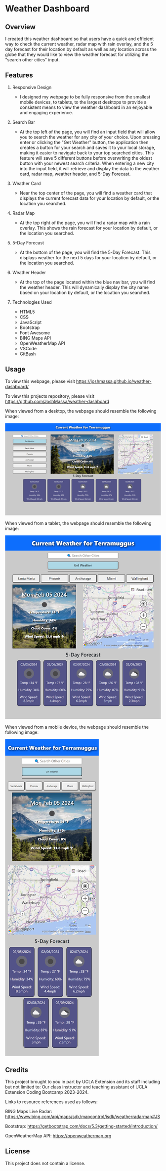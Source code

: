 # Weather Dashboard

## Overview
I created this weather dashboard so that users have a quick and efficient way to check the current weather, radar map with rain overlay, and the 5 day forecast for their location by default as well as any location across the globe that they would like to view the weather forecast for utilizing the "search other cities" input.

## Features

1. Responsive Design

   * I designed my webpage to be fully responsive from the smallest mobile devices, to tablets, to the largest desktops to provide a consistent means to view the weather dashboard in an enjoyable and engaging experience.

2. Search Bar

    * At the top left of the page, you will find an input field that will allow you to search the weather for any city of your choice. Upon pressing enter or clicking the "Get Weather" button, the application then creates a button for your search and saves it to your local storage, making it easier to navigate back to your top searched cities. This feature will save 5 different buttons before overwriting the oldest button with your newest search criteria. When entering a new city into the input field, it will retrieve and display the data to the weather card, radar map, weather header, and 5-Day Forecast.

3. Weather Card

    * Near the top center of the page, you will find a weather card that displays the current forecast data for your location by default, or the location you searched.

4. Radar Map

    * At the top right of the page, you will find a radar map with a rain overlay. This shows the rain forecast for your location by default, or the location you searched.

5. 5-Day Forecast

    * At the bottom of the page, you will find the 5-Day Forecast. This displays weather for the next 5 days for your location by default, or the location you searched.

6. Weather Header

    * At the top of the page located within the blue nav bar, you will find the weather header. This will dynamically display the city name based on your location by default, or the location you searched.

7. Technologies Used

    * HTML5
    * CSS
    * JavaScript
    * Bootstrap
    * Font Awesome
    * BING Maps API
    * OpenWeatherMap API
    * VSCode
    * GitBash

## Usage
To view this webpage, please visit https://joshmassa.github.io/weather-dashboard/

To view this projects repository, please visit https://github.com/JoshMassa/weather-dashboard

When viewed from a desktop, the webpage should resemble the following image:

![Desktop View](./assets/images/desktop-view.png)

When viewed from a tablet, the webpage should resemble the following image:

![Tablet View](./assets/images/tablet-view.png)

When viewed from a mobile device, the webpage should resemble the following image:

![Mobile View](./assets/images/mobile-view.png)

## Credits

This project brought to you in part by UCLA Extension and its staff including but not limited to: Our class instructor and teaching assistant of UCLA Extension Coding Bootcamp 2023-2024.

Links to resource references used as follows:

BING Maps Live Radar: https://www.bing.com/api/maps/sdk/mapcontrol/isdk/weatherradarmap#JS

Bootstrap: https://getbootstrap.com/docs/5.3/getting-started/introduction/

OpenWeatherMap API: https://openweathermap.org

## License
This project does not contain a license.